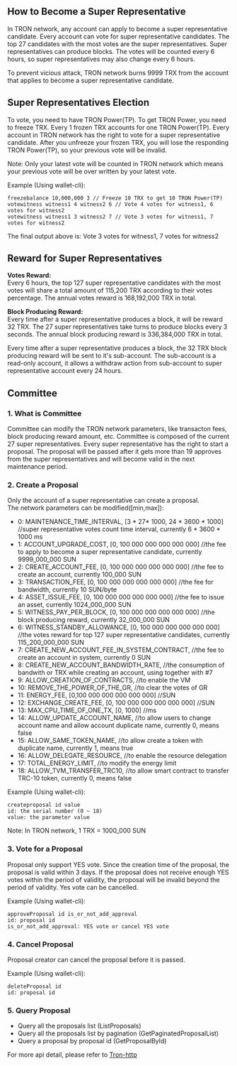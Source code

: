 
## How to Become a Super Representative 

 In TRON network, any account can apply to become a super representative candidate. Every account can vote for super representative candidates. The top 27 candidates with the most votes are the super representatives. Super representatives can produce blocks. The votes will be counted every 6 hours, so super representatives may also change every 6 hours.  

 To prevent vicious attack, TRON network burns 9999 TRX from the account that applies to become a super representative candidate.

## Super Representatives Election

 To vote, you need to have TRON Power(TP). To get TRON Power, you need to freeze TRX. Every 1 frozen TRX accounts for one TRON Power(TP). Every account in TRON network has the right to vote for a super representative candidate. After you unfreeze your frozen TRX, you will lose the responding TRON Power(TP), so your previous vote will be invalid.  

 Note: Only your latest vote will be counted in TRON network which means your previous vote will be over written by your latest vote.  

Example (Using wallet-cli):  

```text
freezebalance 10,000,000 3 // Freeze 10 TRX to get 10 TRON Power(TP)  
votewitness witness1 4 witness2 6 // Vote 4 votes for witness1, 6 votes for witness2  
votewitness witness1 3 witness2 7 // Vote 3 votes for witness1, 7 votes for witness2  
```

The final output above is: Vote 3 votes for witness1, 7 votes for witness2

## Reward for Super Representatives 

**Votes Reward:**  
Every 6 hours, the top 127 super representative candidates with the most votes will share a total amount of 115,200 TRX according to their votes percentage. The annual votes reward is 168,192,000 TRX in total. 

**Block Producing Reward:**   
Every time after a super representative produces a block, it will be reward 32 TRX. The 27 super representatives take turns to produce blocks every 3 seconds. The annual block producing reward is 336,384,000 TRX in total.  

Every time after a super representative produces a block, the 32 TRX block producing reward will be sent to it's sub-account. The sub-account is a read-only account, it allows a withdraw action from sub-account to super representative account every 24 hours.

## Committee 

<h3> 1. What is Committee </h3>

Committee can modify the TRON network parameters, like transacton fees, block producing reward amount, etc. Committee is composed of the current 27 super representatives. Every super representative has the right to start a proposal. The proposal will be passed after it gets more than 19 approves from the super representatives and will become valid in the next maintenance period.

<h3> 2. Create a Proposal </h3>

Only the account of a super representative can create a proposal.   
The network parameters can be modified([min,max]):  

- 0: MAINTENANCE_TIME_INTERVAL, [3 * 27* 1000, 24 * 3600 * 1000] //super representative votes count time interval, currently 6 * 3600 * 1000 ms  
- 1: ACCOUNT_UPGRADE_COST, [0, 100 000 000 000 000 000]  //the fee to apply to become a super representative candidate, currently 9999_000_000 SUN   
- 2: CREATE_ACCOUNT_FEE, [0, 100 000 000 000  000 000] //the fee to create an account, currently 100_000 SUN  
- 3: TRANSACTION_FEE, [0, 100 000 000 000 000 000] //the fee for bandwidth, currently 10 SUN/byte  
- 4: ASSET_ISSUE_FEE, [0, 100 000 000 000 000 000] //the fee to issue an asset, currently 1024_000_000 SUN  
- 5: WITNESS_PAY_PER_BLOCK, [0, 100 000 000 000 000 000] //the block producing reward, currently 32_000_000 SUN  
- 6: WITNESS_STANDBY_ALLOWANCE, [0, 100 000 000 000 000 000] //the votes reward for top 127 super representative candidates, currently 115_200_000_000 SUN   
- 7: CREATE_NEW_ACCOUNT_FEE_IN_SYSTEM_CONTRACT, //the fee to create an account in system, currently 0 SUN  
- 8: CREATE_NEW_ACCOUNT_BANDWIDTH_RATE, //the consumption of bandwith or TRX while creating an account, using together with #7  
- 9: ALLOW_CREATION_OF_CONTRACTS, //to enable the VM  
- 10: REMOVE_THE_POWER_OF_THE_GR, //to clear the votes of GR  
- 11: ENERGY_FEE, [0,100 000 000 000 000 000] //SUN  
- 12: EXCHANGE_CREATE_FEE, [0, 100 000 000 000 000 000] //SUN  
- 13: MAX_CPU_TIME_OF_ONE_TX, [0, 1000] //ms  
- 14: ALLOW_UPDATE_ACCOUNT_NAME, //to allow users to change account name and allow account duplicate name, currently 0, means false  
- 15: ALLOW_SAME_TOKEN_NAME, //to allow create a token with duplicate name, currently 1, means true  
- 16: ALLOW_DELEGATE_RESOURCE, //to enable the resource delegation  
- 17: TOTAL_ENERGY_LIMIT, //to modify the energy limit  
- 18: ALLOW_TVM_TRANSFER_TRC10, //to allow smart contract to transfer TRC-10 token, currently 0, means false  

Example (Using wallet-cli):  
```text
createproposal id value  
id: the serial number (0 ~ 18)  
value: the parameter value  
```

Note: In TRON network, 1 TRX = 1000_000 SUN

<h3> 3. Vote for a Proposal </h3>

Proposal only support YES vote. Since the creation time of the proposal, the proposal is valid within 3 days. If the proposal does not receive enough YES votes within the period of validity, the proposal will be invalid beyond the period of validity. Yes vote can be cancelled.  

Example (Using wallet-cli):  
```text
approveProposal id is_or_not_add_approval
id: proposal id  
is_or_not_add_approval: YES vote or cancel YES vote  
```

<h3> 4. Cancel Proposal </h3>

Proposal creator can cancel the proposal before it is passed.  

Example (Using wallet-cli):  
```text
deleteProposal id
id: proposal id
```

<h3> 5. Query Proposal </h3>

- Query all the proposals list (ListProposals)  
- Query all the proposals list by pagination (GetPaginatedProposalList)  
- Query a proposal by proposal id (GetProposalById)  

For more api detail, please refer to [Tron-http](Tron-http.md)  
